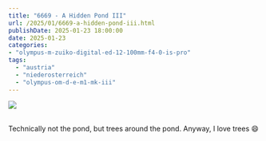 ```yaml
---
title: "6669 - A Hidden Pond III"
url: /2025/01/6669-a-hidden-pond-iii.html
publishDate: 2025-01-23 18:00:00
date: 2025-01-23
categories:
- "olympus-m-zuiko-digital-ed-12-100mm-f4-0-is-pro"
tags:
  - "austria"
  - "niederosterreich"
  - "olympus-om-d-e-m1-mk-iii"
---
```

<div class="container">
<div class="center"><a target="_blank" href="https://d25zfm9zpd7gm5.cloudfront.net/1200x1200/2020/20200913_131632_lr.jpg"><img class="webfeedsFeaturedVisual" src="https://d25zfm9zpd7gm5.cloudfront.net/0600x0600/2020/20200913_131632_lr.jpg" /></a></div>
</div>
<br />

Technically not the pond, but trees around the pond. Anyway, I love trees :smile:
